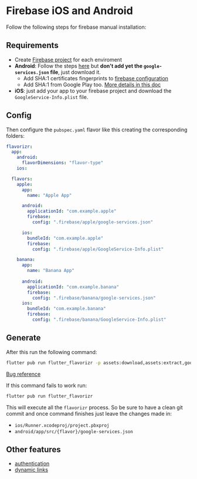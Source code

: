 # Firebase iOS and Android

Follow the following steps for firebase manual installation:

## Requirements

- Create [Firebase project](https://console.firebase.google.com/) for each enviroment
- **Android**: Follow the steps [here](https://firebase.flutter.dev/docs/manual-installation/android) but **don't add yet the
  `google-services.json` file**, just download it.
  - Add SHA:1 certificates fingerprints to [firebase configuration](https://console.firebase.google.com/project/letsgo-beta/settings/general/android:com.letsgocompany.beta)
  - Add SHA:1 from Google Play too. [More details in this doc](https://www.notion.so/mrmilu/Android-Google-Play-Console-Google-APIs-and-App-signing-ca094203511d48d2a0155f6c8f3a80e8)
- **iOS**: just add your app to your firebase project and download
the `GoogleService-Info.plist` file.

## Config

Then configure the `pubspec.yaml` flavor like this creating the corresponding folders:

```yaml
flavorizr:
  app:
    android:
      flavorDimensions: "flavor-type"
    ios:

  flavors:
    apple:
      app:
        name: "Apple App"

      android:
        applicationId: "com.example.apple"
        firebase:
          config: ".firebase/apple/google-services.json"

      ios:
        bundleId: "com.example.apple"
        firebase:
          config: ".firebase/apple/GoogleService-Info.plist"

    banana:
      app:
        name: "Banana App"
        
      android:
        applicationId: "com.example.banana"
        firebase:
          config: ".firebase/banana/google-services.json"
      ios:
        bundleId: "com.example.banana"
        firebase:
          config: ".firebase/banana/GoogleService-Info.plist"
```

## Generate

After this run the following command:

```bash
flutter pub run flutter_flavorizr -p assets:download,assets:extract,google:firebase,assets:clean
```

[Bug reference](https://github.com/AngeloAvv/flutter_flavorizr/issues/65)

If this command fails to work run:

```bash
flutter pub run flutter_flavorizr
```

This will execute all the `flavorizr` process. So be sure to have a clean git commit
and once command finishes just leave the changes made in:

- `ios/Runner.xcodeproj/project.pbxproj`
- `android/app/src/{flavor}/google-services.json`

## Other features

- [authentication](firebase_authentication.md)
- [dynamic links](firebase_dynamic_links.md)
